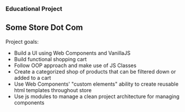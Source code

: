 ### Educational Project

## Some Store Dot Com

Project goals:

- Build a UI using Web Components and VanillaJS
- Build functional shopping cart
- Follow OOP approach and make use of JS Classes
- Create a categorized shop of products that can be filtered down or added to a cart
- Use Web Components' "custom elements" ability to create reusable html templates throughout store
- Use js modules to manage a clean project architecture for managing components